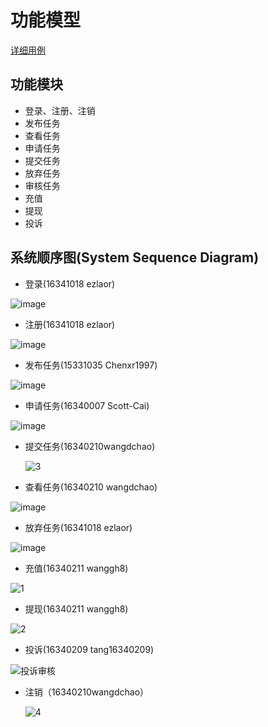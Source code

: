 # 功能模型

[详细用例](../Requirement/Usecase_Diagram.md)

## 功能模块

- 登录、注册、注销
- 发布任务
- 查看任务
- 申请任务
- 提交任务
- 放弃任务
- 审核任务
- 充值
- 提现
- 投诉

## 系统顺序图(System Sequence Diagram)

- 登录(16341018 ezlaor)

![image](image/image1.png)

- 注册(16341018 ezlaor)

![image](image/image2.png)

- 发布任务(15331035 Chenxr1997)

![image](image/image3.png)

- 申请任务(16340007 Scott-Cai)

![image](image/image4_2.png)



+ 提交任务(16340210wangdchao)

  ![3](assets/3.PNG)

  

- 查看任务(16340210 wangdchao)

![image](image/image5.png)



- 放弃任务(16341018 ezlaor)

![image](image/image7.png)



- 充值(16340211 wanggh8)

![1](assets/1.PNG)



- 提现(16340211 wanggh8)

![2](assets/2.PNG)



- 投诉(16340209 tang16340209)

![投诉审核](image/image12.png)

+ 注销（16340210wangdchao）

  ![4](assets/4.PNG)

  